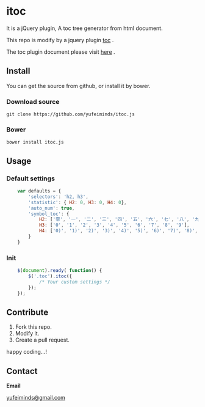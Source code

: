 # itoc

It is a jQuery plugin, A toc tree generator from html document.

This repo is modify by a jquery plugin [toc](https://github.com/jgallen23/toc) .

The toc plugin document please visit [here](http://projects.jga.me/toc/) .

## Install

You can get the source from github, or install it by bower.

### Download source

    git clone https://github.com/yufeiminds/itoc.js

### Bower

    bower install itoc.js

## Usage

### Default settings

```javascript
    var defaults = {
        'selectors': 'h2, h3',
        'statistic': { H2: 0, H3: 0, H4: 0},
        'auto_num': true,
        'symbol_toc': {
            H2: ['零', '一', '二', '三', '四', '五', '六', '七', '八', '九'],
            H3: ['0', '1', '2', '3', '4', '5', '6', '7', '8', '9'],
            H4: ['0)', '1)', '2)', '3)', '4)', '5)', '6)', '7)', '8)', '9)'],
        }
    }
```

### Init

```javascript
    $(document).ready( function() {
        $('.toc').itoc({
            /* Your custom settings */
        });
    });
```

## Contribute

1. Fork this repo.
2. Modify it.
3. Create a pull request.

happy coding...!

## Contact

**Email**

yufeiminds@gmail.com
